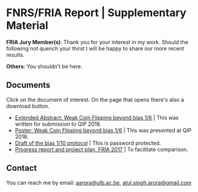 # FNRS/FRIA Report | Supplementary Material

**FRIA Jury Member(s)**: Thank you for your interest in my work. Should the following not quench your thirst I will be happy to share our more recent results.

**Others**: You shouldn't be here.

## Documents

Click on the document of interest. On the page that opens there's also a download button.

* [Extended Abstract: Weak Coin Flipping beyond bias 1/6](./QIP_abstract_WCF_1by10_jEdit2.pdf) | This was written for submission to QIP 2018.
* [Poster: Weak Coin Flipping beyond bias 1/6](./QIPposter.pdf) | This was presented at QIP 2018.
* [Draft of the bias 1/10 protocol](./WCF_1by10_locked.pdf) | This is password protected.
* [Progress report and project plan, FRIA 2017](./ProgressReportFRIA1.pdf) | To facilitate comparison.

## Contact
You can reach me by email: aarora@ulb.ac.be, atul.singh.arora@gmail.com